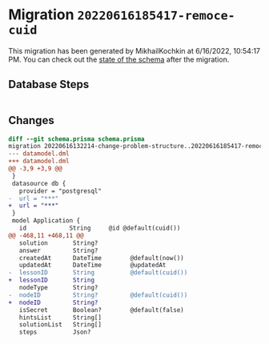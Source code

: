 # Migration `20220616185417-remoce-cuid`

This migration has been generated by MikhailKochkin at 6/16/2022, 10:54:17 PM.
You can check out the [state of the schema](./schema.prisma) after the migration.

## Database Steps

```sql

```

## Changes

```diff
diff --git schema.prisma schema.prisma
migration 20220616132214-change-problem-structure..20220616185417-remoce-cuid
--- datamodel.dml
+++ datamodel.dml
@@ -3,9 +3,9 @@
 }
 datasource db {
   provider = "postgresql"
-  url = "***"
+  url = "***"
 }
 model Application {
   id            String     @id @default(cuid())
@@ -468,11 +468,11 @@
   solution       String?
   answer         String?
   createdAt      DateTime        @default(now())
   updatedAt      DateTime        @updatedAt
-  lessonID       String          @default(cuid())
+  lessonID       String          
   nodeType       String?
-  nodeID         String?         @default(cuid())
+  nodeID         String?         
   isSecret       Boolean?        @default(false)
   hintsList      String[]
   solutionList   String[]
   steps          Json?
```


